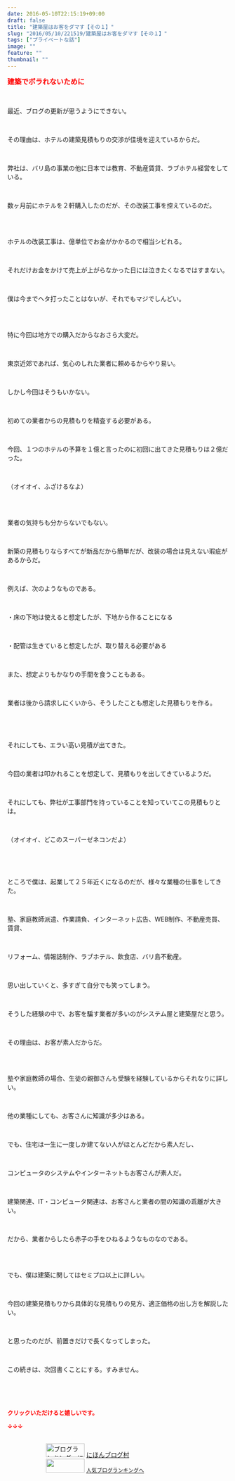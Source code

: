 ```yaml
---
date: 2016-05-10T22:15:19+09:00
draft: false
title: "建築屋はお客をダマす【その１】"
slug: "2016/05/10/221519/建築屋はお客をダマす【その１】"
tags: ["プライベートな話"]
image: ""
feature: ""
thumbnail: ""
---
```

<p><font color="#ff0000" size="3"><strong>建築でボラれないために</strong></font></p><br/><p>最近、ブログの更新が思うようにできない。</p><br/><p>その理由は、ホテルの建築見積もりの交渉が佳境を迎えているからだ。</p><br/><p>弊社は、バリ島の事業の他に日本では教育、不動産賃貸、ラブホテル経営をしている。</p><br/><p>数ヶ月前にホテルを２軒購入したのだが、その改装工事を控えているのだ。</p><br/><br/><p>ホテルの改装工事は、億単位でお金がかかるので相当シビれる。</p><br/><p>それだけお金をかけて売上が上がらなかった日には泣きたくなるではすまない。</p><br/><p>僕は今までヘタ打ったことはないが、それでもマジでしんどい。</p><br/><br/><p>特に今回は地方での購入だからなおさら大変だ。</p><br/><p>東京近郊であれば、気心のしれた業者に頼めるからやり易い。</p><br/><p>しかし今回はそうもいかない。</p><br/><p>初めての業者からの見積もりを精査する必要がある。</p><br/><p>今回、１つのホテルの予算を１億と言ったのに初回に出てきた見積もりは２億だった。</p><br/><p>（オイオイ、ふざけるなよ）</p><br/><br/><p>業者の気持ちも分からないでもない。</p><br/><p>新築の見積もりならすべてが新品だから簡単だが、改装の場合は見えない瑕疵があるからだ。</p><br/><p>例えば、次のようなものである。</p><br/><p>・床の下地は使えると想定したが、下地から作ることになる</p><br/><p>・配管は生きていると想定したが、取り替える必要がある</p><br/><p>また、想定よりもかなりの手間を食うこともある。</p><br/><p>業者は後から請求しにくいから、そうしたことも想定した見積もりを作る。</p><br/><p><br/></p><p>それにしても、エラい高い見積が出てきた。</p><br/><p>今回の業者は叩かれることを想定して、見積もりを出してきているようだ。</p><br/><p>それにしても、弊社が工事部門を持っていることを知っていてこの見積もりとは。</p><br/><p>（オイオイ、どこのスーパーゼネコンだよ）</p><br/><p><br/></p><p>ところで僕は、起業して２５年近くになるのだが、様々な業種の仕事をしてきた。</p><br/><p>塾、家庭教師派遣、作業請負、インターネット広告、WEB制作、不動産売買、賃貸、</p><br/><p>リフォーム、情報誌制作、ラブホテル、飲食店、バリ島不動産。</p><br/><p>思い出していくと、多すぎて自分でも笑ってしまう。</p><br/><p>そうした経験の中で、お客を騙す業者が多いのがシステム屋と建築屋だと思う。</p><br/><p>その理由は、お客が素人だからだ。</p><br/><br/><p>塾や家庭教師の場合、生徒の親御さんも受験を経験しているからそれなりに詳しい。</p><br/><p>他の業種にしても、お客さんに知識が多少はある。</p><br/><p>でも、住宅は一生に一度しか建てない人がほとんどだから素人だし、</p><br/><p>コンピュータのシステムやインターネットもお客さんが素人だ。</p><br/><p>建築関連、IT・コンピュータ関連は、お客さんと業者の間の知識の乖離が大きい。</p><br/><p>だから、業者からしたら赤子の手をひねるようなものなのである。</p><br/><br/><p>でも、僕は建築に関してはセミプロ以上に詳しい。</p><br/><p>今回の建築見積もりから具体的な見積もりの見方、適正価格の出し方を解説したい。</p><br/><p>と思ったのだが、前置きだけで長くなってしまった。</p><br/><p>この続きは、次回書くことにする。すみません。<br/></p><br/><br/><br/><p><font color="#ff0000" size="2"><strong>クリックいただけると嬉しいです。<br/></strong></font></p><p><font color="#ff0000" size="2"><strong>↓↓↓</strong></font></p><p><br/><a href="ranking.html" target="_blank"><img border="0" alt="ブログランキング・にほんブログ村へ" src="data:image/svg+xml;charset=utf-8,%3Csvg%20xmlns%3D%22http%3A%2F%2Fwww.w3.org%2F2000%2Fsvg%22%20title%3D%22Placeholder%20for%20Images%22%20role%3D%22presentation%22%20viewBox%3D%220%200%2088%2031%22%20%2F%3E" width="88" height="31" data-src="https://img-proxy.blog-video.jp/images?url=http%3A%2F%2Fwww.blogmura.com%2Fimg%2Fwww88_31.gif" style="aspect-ratio: auto 88 / 31;"/><noscript><img border="0" alt="ブログランキング・にほんブログ村へ" src="https://img-proxy.blog-video.jp/images?url=http%3A%2F%2Fwww.blogmura.com%2Fimg%2Fwww88_31.gif" width="88" height="31"></noscript></a> <a href="ranking.html" target="_blank">にほんブログ村</a> <br/><a title="人気ブログランキングへ" href="link.php?1804582"><img border="0" src="data:image/svg+xml;charset=utf-8,%3Csvg%20xmlns%3D%22http%3A%2F%2Fwww.w3.org%2F2000%2Fsvg%22%20title%3D%22Placeholder%20for%20Images%22%20role%3D%22presentation%22%20viewBox%3D%220%200%2088%2031%22%20%2F%3E" width="88" height="31" data-src="https://blog.with2.net/img/banner/banner_22.gif" style="aspect-ratio: auto 88 / 31;"/><noscript><img border="0" src="https://blog.with2.net/img/banner/banner_22.gif" width="88" height="31"></noscript></a> <a style="FONT-SIZE: 12px" href="link.php?1804582">人気ブログランキングへ</a> </p>

